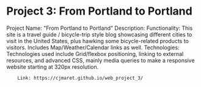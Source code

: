 # Project 3: From Portland to Portland

Project Name: "From Portland to Portland"
Description:
    Functionality: 
        This site is a travel guide / bicycle-trip style blog showcasing different cities to visit in the United States, plus hawking some bicycle-related products to visitors. Includes Map/Weather/Calendar links as well.
    Technologies:
        Technologies used include Grid/flexbox positioning, linking to external resources, and advanced CSS, mainly media queries to make a responsive website starting at 320px resolution.

        Link: https://cjmaret.github.io/web_project_3/

        
